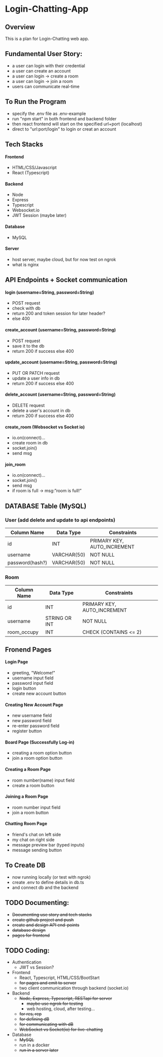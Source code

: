 # Login-Chatting-App

## Overview
This is a plan for Login-Chatting web app.

## Fundamental User Story:
- a user can login with their credential
- a user can create an account
- a user can login -> create a room
- a user can login -> join a room
- users can communicate real-time

## To Run the Program
- specify the .env file as .env-example
- run "npm start" in both frontend and backend folder
- then react frontend will start on the specified url+port (localhost)
- direct to "url:port/login" to login or creat an account

## Tech Stacks
#### Frontend
- HTML/CSS/Javascript
- React (Typescript)
#### Backend
- Node
- Express
- Typescript
- Websocket.io
- JWT Session (maybe later)
#### Database
- MySQL
#### Server
- host server, maybe cloud, but for now test on ngrok
- what is nginx

## API Endpoints + Socket communication
#### login (username=String, password=String)
- POST request
- check with db
- return 200 and token session for later header?
- else 400
#### create_account (username=String, password=String)
- POST request
- save it to the db
- return 200 if success else 400
#### update_account (username=String, password=String)
- PUT OR PATCH request
- update a user info in db
- return 200 if success else 400
#### delete_account (username=String, password=String)
- DELETE request
- delete a user's account in db
- return 200 if success else 400

#### create_room (Websocket vs Socket io)
- io.on(connect)...
- create room in db
- socket.join()
- send msg
#### join_room
- io.on(connect)... 
- socket.join()
- send msg
- if room is full -> msg:”room is full!”

## DATABASE Table (MySQL)
### User (add delete and update to api endpoints)
| Column Name | Data Type | Constraints                |
|-------------|-----------|----------------------------|
| id         | INT       | PRIMARY KEY, AUTO_INCREMENT | 
| username    | VARCHAR(50) | NOT NULL     |
| password(hash?)    | VARCHAR(50) | NOT NULL     |
### Room
| Column Name | Data Type | Constraints                |
|-------------|-----------|----------------------------|
| id         | INT       | PRIMARY KEY, AUTO_INCREMENT | 
| username    | STRING OR INT | NOT NULL     |
| room_occupy| INT | CHECK (CONTAINS <= 2)|

## Fronend Pages
#### Login Page
- greeting, "Welcome!"
- username input field
- password input field
- login button
- create new account button
#### Creating New Account Page
- new username field
- new password field
- re-enter password field
- register button
#### Board Page (Successfully Log-in)
- creating a room option button
- join a room option button
#### Creating a Room Page
- room number(name) input field
- create a room button
#### Joining a Room Page
- room number input field
- join a room button
#### Chatting Room Page
- friend's chat on left side
- my chat on right side
- message preview bar (typed inputs)
- message sending button

## To Create DB
- now running locally (or test with ngrok)
- create .env to define details in db.ts
- and connect db and the backend

## TODO Documenting:
- ~~Documenting use story and tech stacks~~
- ~~create github project and push~~
- ~~create and design API end-points~~
- ~~database design~~
- ~~pages for frontend~~

## TODO Coding:
- Authentication
    - JWT vs Session?
- Frontend
    - React, Typescript, HTML/CSS/BootStart
    - ~~for pages and emit to server~~
    - two client communication through backend (socket.io)
- Backend
    - ~~Node, Express, Typescript, RESTapi for server~~
        - ~~maybe use ngrok for testing~~
        - web hosting, cloud, after testing...
    - ~~for res, rep~~
    - ~~for defining dB~~
    - ~~for communicating with dB~~
    - ~~WebSocket vs Socket(io) for live-chatting~~
- Database
    - ~~MySQL~~
    - run in a docker
    - ~~run in a server later~~
